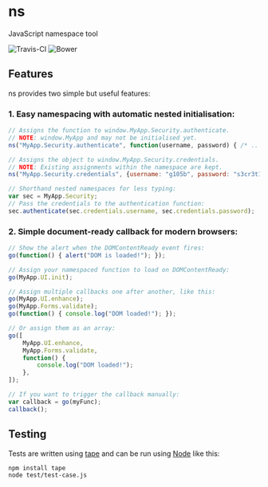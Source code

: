 # ns

JavaScript namespace tool

![Travis-CI](https://img.shields.io/travis/joyent/node.svg?style=flat-square)
![Bower](https://img.shields.io/bower/v/ns.svg?style=flat-square)

## Features

ns provides two simple but useful features:

### 1. Easy namespacing with automatic nested initialisation:

```js
// Assigns the function to window.MyApp.Security.authenticate.
// NOTE: window.MyApp and may not be initialised yet.
ns("MyApp.Security.authenticate", function(username, password) { /* .. */ } );

// Assigns the object to window.MyApp.Security.credentials.
// NOTE: Existing assignments within the namespace are kept.
ns("MyApp.Security.credentials", {username: "g105b", password: "s3cr3t123"});

// Shorthand nested namespaces for less typing:
var sec = MyApp.Security;
// Pass the credentials to the authentication function:
sec.authenticate(sec.credentials.username, sec.credentials.password);
```

### 2. Simple document-ready callback for modern browsers:

```js
// Show the alert when the DOMContentReady event fires:
go(function() { alert("DOM is loaded!"); });

// Assign your namespaced function to load on DOMContentReady:
go(MyApp.UI.init);

// Assign multiple callbacks one after another, like this:
go(MyApp.UI.enhance);
go(MyApp.Forms.validate);
go(function() { console.log("DOM loaded!"); });

// Or assign them as an array:
go([
    MyApp.UI.enhance,
    MyApp.Forms.validate,
    function() {
        console.log("DOM loaded!");
    },
]);

// If you want to trigger the callback manually:
var callback = go(myFunc);
callback();
```

## Testing

Tests are written using [tape][tape-github] and can be run using [Node][node-website] like this:

```
npm install tape
node test/test-case.js
```

[tape-github]: https://github.com/substack/tape
[node-website]: https://nodejs.org